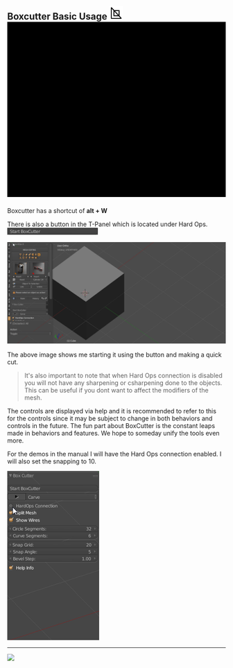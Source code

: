 ## Boxcutter Basic Usage  ![image](..\img\icons\BoxCutter.png) ![](..\img\boxcutter_img\d2.gif)

Boxcutter has a shortcut of **alt + W**

There is also a button in the T-Panel which is located under Hard Ops.
![](..\img\boxcutter_img\bc_1.png)

![](..\img\boxcutter_img\bc_2.gif)

The above image shows me starting it using the button and making a quick cut.

> It's also important to note that when Hard Ops connection is disabled you will
not have any sharpening or csharpening done to the objects. This can be useful if
you dont want to affect the modifiers of the mesh.

The controls are displayed via help and it is recommended to refer to this for the
controls since it may be subject to change in both behaviors and controls in the
future. The fun part about BoxCutter is the constant leaps made in behaviors and
features. We hope to someday unify the tools even more.

For the demos in the manual I will have the Hard Ops connection enabled. I will
also set the snapping to 10.

![](..\img\boxcutter_img\bc_3.gif)

___

![](..\img\boxcutter_img\bc_4.gif)
